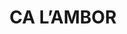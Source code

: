 ---
layout: patrimoni-details
title:  "CA L’AMBOR"
collections: ["patrimoni-arquitectonic"]
coordinates:
  - group1:
        - [1.460364690720647, 42.357984164889579]
        - [1.460266472615708, 42.357951692080739]
        - [1.460249775418199, 42.357990409770423]
        - [1.460213123574266, 42.358078371348618]
        - [1.460343679991716, 42.358107384360551]
        - [1.460352156096833, 42.358067443610025]
        - [1.460363794494205, 42.35802086956604]
        - [1.460354100914238, 42.358018514113333]
        - [1.460364690720647, 42.357984164889579]
---